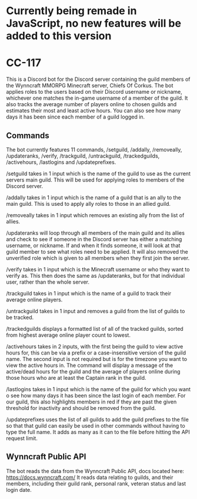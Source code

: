 # Currently being remade in JavaScript, no new features will be added to this version

# CC-117

This is a Discord bot for the Discord server containing the guild members of the Wynncraft MMORPG Minecraft server, Chiefs Of Corkus.
The bot applies roles to the users based on their Discord username or nickname, whichever one matches the in-game username of a member of the guild.
It also tracks the average number of players online to chosen guilds and estimates their most and least active hours. You can also see how many days it has been since each member of a guild logged in.

## Commands

The bot currently features 11 commands, /setguild, /addally, /removeally, /updateranks, /verify, /trackguild, /untrackguild, /trackedguilds, /activehours, /lastlogins and /updateprefixes.

/setguild takes in 1 input which is the name of the guild to use as the current servers main guild. This will be used for applying roles to members of the Discord server.

/addally takes in 1 input which is the name of a guild that is an ally to the main guild. This is used to apply ally roles to those in an allied guild.

/removeally takes in 1 input which removes an existing ally from the list of allies.

/updateranks will loop through all members of the main guild and its allies and check to see if someone in the Discord server has either a matching username, or nickname.
If and when it finds someone, it will look at that guild member to see what roles need to be applied. It will also removed the unverified role which is given
to all members when they first join the server.

/verify takes in 1 input which is the Minecraft username or who they want to verify as. This then does the same as /updateranks, but for that individual user, 
rather than the whole server.

/trackguild takes in 1 input which is the name of a guild to track their average online players.

/untrackguild takes in 1 input and removes a guild from the list of guilds to be tracked.

/trackedguilds displays a formatted list of all of the tracked guilds, sorted from highest average online player count to lowest.

/activehours takes in 2 inputs, with the first being the guild to view active hours for, this can be via a prefix or a case-insensitive version of the guild name. The second input is not required but is for the timezone you want to view the active hours in. The command will display a message of the active/dead hours for the guild and the average of players online during those hours who are at least the Captain rank in the guild.

/lastlogins takes in 1 input which is the name of the guild for which you want o see how many days it has been since the last login of each member. For our guild, this also highlights members in red if they are past the given threshold for inactivity and should be removed from the guild.

/updateprefixes uses the list of all guilds to add the guild prefixes to the file so that that guild can easily be used in other commands without having to type the full name. It adds as many as it can to the file before hitting the API request limit.

## Wynncraft Public API

The bot reads the data from the Wynncraft Public API, docs located here: https://docs.wynncraft.com/
It reads data relating to guilds, and their members, including their guild rank, personal rank, veteran status and last login date.

